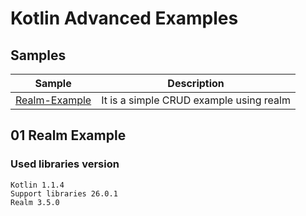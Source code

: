 # Kotlin Advanced Examples

## Samples
| Sample | Description |
| ------------- | ------------- |
| [Realm-Example](https://github.com/We-con/Kotlin-AndroidAdvanced/tree/01_Realm)| It is a simple CRUD example using realm |

## 01 Realm Example

### Used libraries version
    Kotlin 1.1.4
    Support libraries 26.0.1
    Realm 3.5.0
    


